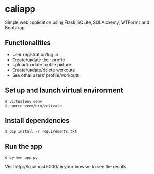 # caliapp
Simple web application using Flask, SQLite, SQLAlchemy, WTForms and Bootstrap

## Functionalities
- User registration/log in
- Create/update their profile
- Upload/update profile picture
- Create/update/delete workouts
- See other users' profile/workouts

## Set up and launch virtual environment

```
$ virtualenv venv
$ source venv/bin/activate

```
## Install dependencies

```
$ pip install -r requirements.txt
```

## Run the app

```
$ python app.py

```

Visit http://localhost:5000/ in your browser to see the results.
